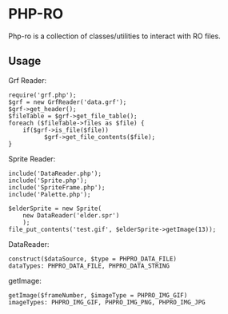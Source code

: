# PHP-RO

Php-ro is a collection of classes/utilities to interact with RO files.

## Usage

Grf Reader:

    require('grf.php');
    $grf = new GrfReader('data.grf');
    $grf->get_header();
    $fileTable = $grf->get_file_table();
    foreach ($fileTable->files as $file) {
        if($grf->is_file($file))
              $grf->get_file_contents($file);
    }


Sprite Reader:

    include('DataReader.php');
    include('Sprite.php');
    include('SpriteFrame.php');
    include('Palette.php');
    
    $elderSprite = new Sprite(
        new DataReader('elder.spr')
        );
    file_put_contents('test.gif', $elderSprite->getImage(13));


DataReader:

    construct($dataSource, $type = PHPRO_DATA_FILE)
    dataTypes: PHPRO_DATA_FILE, PHPRO_DATA_STRING


getImage:

    getImage($frameNumber, $imageType = PHPRO_IMG_GIF)
    imageTypes: PHPRO_IMG_GIF, PHPRO_IMG_PNG, PHPRO_IMG_JPG
